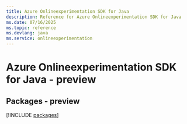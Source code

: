 ```yaml
---
title: Azure Onlineexperimentation SDK for Java
description: Reference for Azure Onlineexperimentation SDK for Java
ms.date: 07/16/2025
ms.topic: reference
ms.devlang: java
ms.service: onlineexperimentation
---
```

# Azure Onlineexperimentation SDK for Java - preview
## Packages - preview
[!INCLUDE [packages](onlineexperimentation-index.md)]